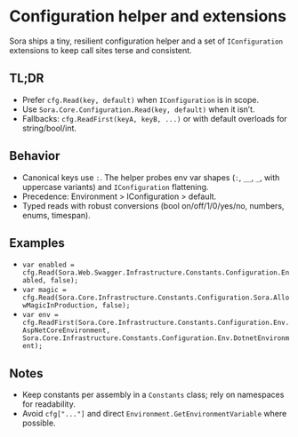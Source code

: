# Configuration helper and extensions

Sora ships a tiny, resilient configuration helper and a set of `IConfiguration` extensions to keep call sites terse and consistent.

## TL;DR
- Prefer `cfg.Read(key, default)` when `IConfiguration` is in scope.
- Use `Sora.Core.Configuration.Read(key, default)` when it isn’t.
- Fallbacks: `cfg.ReadFirst(keyA, keyB, ...)` or with default overloads for string/bool/int.

## Behavior
- Canonical keys use `:`. The helper probes env var shapes (`:`, `__`, `_`, with uppercase variants) and `IConfiguration` flattening.
- Precedence: Environment > IConfiguration > default.
- Typed reads with robust conversions (bool on/off/1/0/yes/no, numbers, enums, timespan).

## Examples
- `var enabled = cfg.Read(Sora.Web.Swagger.Infrastructure.Constants.Configuration.Enabled, false);`
- `var magic = cfg.Read(Sora.Core.Infrastructure.Constants.Configuration.Sora.AllowMagicInProduction, false);`
- `var env = cfg.ReadFirst(Sora.Core.Infrastructure.Constants.Configuration.Env.AspNetCoreEnvironment, Sora.Core.Infrastructure.Constants.Configuration.Env.DotnetEnvironment);`

## Notes
- Keep constants per assembly in a `Constants` class; rely on namespaces for readability.
- Avoid `cfg["..."]` and direct `Environment.GetEnvironmentVariable` where possible.
